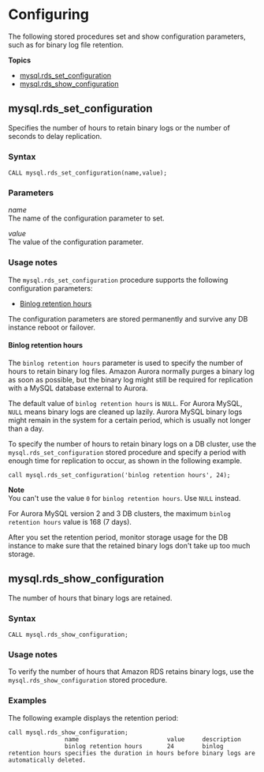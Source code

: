 # Configuring<a name="mysql-stored-proc-configuring"></a>

The following stored procedures set and show configuration parameters, such as for binary log file retention\.

**Topics**
+ [mysql\.rds\_set\_configuration](#mysql_rds_set_configuration)
+ [mysql\.rds\_show\_configuration](#mysql_rds_show_configuration)

## mysql\.rds\_set\_configuration<a name="mysql_rds_set_configuration"></a>

Specifies the number of hours to retain binary logs or the number of seconds to delay replication\.

### Syntax<a name="mysql_rds_set_configuration-syntax"></a>

 

```
CALL mysql.rds_set_configuration(name,value);
```

### Parameters<a name="mysql_rds_set_configuration-parameters"></a>

 *name*   
The name of the configuration parameter to set\.

 *value*   
The value of the configuration parameter\.

### Usage notes<a name="mysql_rds_set_configuration-usage-notes"></a>

The `mysql.rds_set_configuration` procedure supports the following configuration parameters:
+ [Binlog retention hours](#mysql_rds_set_configuration-usage-notes.binlog-retention-hours)

The configuration parameters are stored permanently and survive any DB instance reboot or failover\.

#### Binlog retention hours<a name="mysql_rds_set_configuration-usage-notes.binlog-retention-hours"></a>

The `binlog retention hours` parameter is used to specify the number of hours to retain binary log files\. Amazon Aurora normally purges a binary log as soon as possible, but the binary log might still be required for replication with a MySQL database external to Aurora\.

The default value of `binlog retention hours` is `NULL`\. For Aurora MySQL, `NULL` means binary logs are cleaned up lazily\. Aurora MySQL binary logs might remain in the system for a certain period, which is usually not longer than a day\.

To specify the number of hours to retain binary logs on a DB cluster, use the `mysql.rds_set_configuration` stored procedure and specify a period with enough time for replication to occur, as shown in the following example\.

`call mysql.rds_set_configuration('binlog retention hours', 24);`

**Note**  
You can't use the value `0` for `binlog retention hours`\. Use `NULL` instead\.

For Aurora MySQL version 2 and 3 DB clusters, the maximum `binlog retention hours` value is 168 \(7 days\)\.

After you set the retention period, monitor storage usage for the DB instance to make sure that the retained binary logs don't take up too much storage\.

## mysql\.rds\_show\_configuration<a name="mysql_rds_show_configuration"></a>

The number of hours that binary logs are retained\.

### Syntax<a name="mysql_rds_show_configuration-syntax"></a>

 

```
CALL mysql.rds_show_configuration;
```

### Usage notes<a name="mysql_rds_show_configuration-usage-notes"></a>

To verify the number of hours that Amazon RDS retains binary logs, use the `mysql.rds_show_configuration` stored procedure\.

### Examples<a name="mysql_rds_show_configuration-examples"></a>

The following example displays the retention period:

```
call mysql.rds_show_configuration;
                name                         value     description
                binlog retention hours       24        binlog retention hours specifies the duration in hours before binary logs are automatically deleted.
```